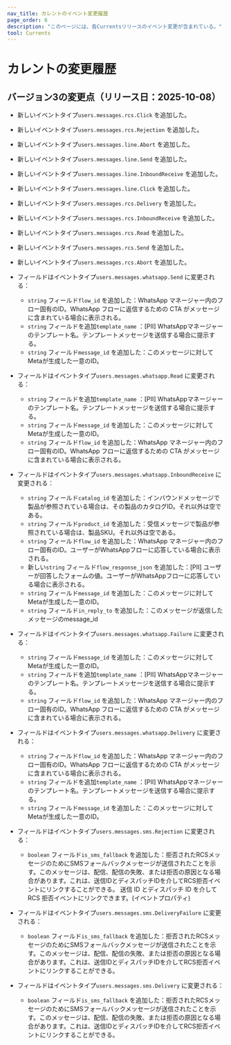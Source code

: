 ```yaml
---
nav_title: カレントのイベント変更履歴
page_order: 6
description: "このページには、各Currentsリリースのイベント変更が含まれている。"
tool: Currents
---
```


# カレントの変更履歴

## バージョン3の変更点（リリース日：2025-10-08）

* 新しいイベントタイプ`users.messages.rcs.Click` を追加した。

* 新しいイベントタイプ`users.messages.rcs.Rejection` を追加した。

* 新しいイベントタイプ`users.messages.line.Abort` を追加した。

* 新しいイベントタイプ`users.messages.line.Send` を追加した。

* 新しいイベントタイプ`users.messages.line.InboundReceive` を追加した。

* 新しいイベントタイプ`users.messages.line.Click` を追加した。

* 新しいイベントタイプ`users.messages.rcs.Delivery` を追加した。

* 新しいイベントタイプ`users.messages.rcs.InboundReceive` を追加した。

* 新しいイベントタイプ`users.messages.rcs.Read` を追加した。

* 新しいイベントタイプ`users.messages.rcs.Send` を追加した。

* 新しいイベントタイプ`users.messages.rcs.Abort` を追加した。

* フィールドはイベントタイプ`users.messages.whatsapp.Send` に変更される：
    * `string` フィールド`flow_id` を追加した：WhatsApp マネージャー内のフロー固有のID。WhatsApp フローに返信するための CTA がメッセージに含まれている場合に表示される。
    * `string` フィールドを追加`template_name` ：[PII] WhatsAppマネージャーのテンプレート名。テンプレートメッセージを送信する場合に提示する。
    * `string` フィールド`message_id` を追加した：このメッセージに対してMetaが生成した一意のID。

* フィールドはイベントタイプ`users.messages.whatsapp.Read` に変更される：
    * `string` フィールドを追加`template_name` ：[PII] WhatsAppマネージャーのテンプレート名。テンプレートメッセージを送信する場合に提示する。
    * `string` フィールド`message_id` を追加した：このメッセージに対してMetaが生成した一意のID。
    * `string` フィールド`flow_id` を追加した：WhatsApp マネージャー内のフロー固有のID。WhatsApp フローに返信するための CTA がメッセージに含まれている場合に表示される。

* フィールドはイベントタイプ`users.messages.whatsapp.InboundReceive` に変更される：
    * `string` フィールド`catalog_id` を追加した：インバウンドメッセージで製品が参照されている場合は、その製品のカタログID。それ以外は空である。
    * `string` フィールド`product_id` を追加した：受信メッセージで製品が参照されている場合は、製品SKU。それ以外は空である。
    * `string` フィールド`flow_id` を追加した：WhatsApp マネージャー内のフロー固有のID。ユーザーがWhatsAppフローに応答している場合に表示される。
    * 新しい`string` フィールド`flow_response_json` を追加した：[PII] ユーザーが回答したフォームの値。ユーザーがWhatsAppフローに応答している場合に表示される。
    * `string` フィールド`message_id` を追加した：このメッセージに対してMetaが生成した一意のID。
    * `string` フィールド`in_reply_to` を追加した：このメッセージが返信したメッセージのmessage_id 

* フィールドはイベントタイプ`users.messages.whatsapp.Failure` に変更される：
    * `string` フィールド`message_id` を追加した：このメッセージに対してMetaが生成した一意のID。
    * `string` フィールドを追加`template_name` ：[PII] WhatsAppマネージャーのテンプレート名。テンプレートメッセージを送信する場合に提示する。
    * `string` フィールド`flow_id` を追加した：WhatsApp マネージャー内のフロー固有のID。WhatsApp フローに返信するための CTA がメッセージに含まれている場合に表示される。

* フィールドはイベントタイプ`users.messages.whatsapp.Delivery` に変更される：
    * `string` フィールド`flow_id` を追加した：WhatsApp マネージャー内のフロー固有のID。WhatsApp フローに返信するための CTA がメッセージに含まれている場合に表示される。
    * `string` フィールドを追加`template_name` ：[PII] WhatsAppマネージャーのテンプレート名。テンプレートメッセージを送信する場合に提示する。
    * `string` フィールド`message_id` を追加した：このメッセージに対してMetaが生成した一意のID。

* フィールドはイベントタイプ`users.messages.sms.Rejection` に変更される：
    * `boolean` フィールド`is_sms_fallback` を追加した：拒否されたRCSメッセージのためにSMSフォールバックメッセージが送信されたことを示す。このメッセージは、配信、配信の失敗、または拒否の原因となる場合があります。これは、送信IDとディスパッチIDを介してRCS拒否イベントにリンクすることができる。
送信 ID とディスパッチ ID を介して RCS 拒否イベントにリンクできます。(イベントプロパティ)

* フィールドはイベントタイプ`users.messages.sms.DeliveryFailure` に変更される：
    * `boolean` フィールド`is_sms_fallback` を追加した：拒否されたRCSメッセージのためにSMSフォールバックメッセージが送信されたことを示す。このメッセージは、配信、配信の失敗、または拒否の原因となる場合があります。これは、送信IDとディスパッチIDを介してRCS拒否イベントにリンクすることができる。

* フィールドはイベントタイプ`users.messages.sms.Delivery` に変更される：
    * `boolean` フィールド`is_sms_fallback` を追加した：拒否されたRCSメッセージのためにSMSフォールバックメッセージが送信されたことを示す。このメッセージは、配信、配信の失敗、または拒否の原因となる場合があります。これは、送信IDとディスパッチIDを介してRCS拒否イベントにリンクすることができる。

